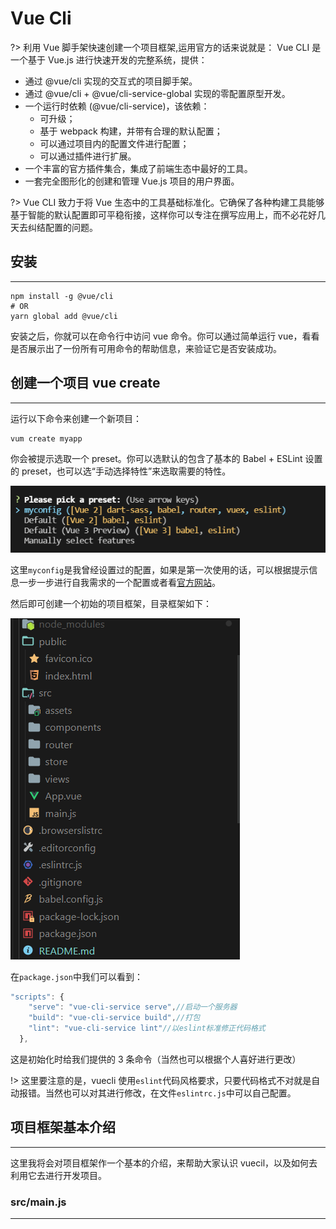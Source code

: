 # Vue Cli

?> 利用 Vue 脚手架快速创建一个项目框架,运用官方的话来说就是： Vue CLI 是一个基于 Vue.js 进行快速开发的完整系统，提供：

- 通过 @vue/cli 实现的交互式的项目脚手架。
- 通过 @vue/cli + @vue/cli-service-global 实现的零配置原型开发。
- 一个运行时依赖 (@vue/cli-service)，该依赖：
  - 可升级；
  - 基于 webpack 构建，并带有合理的默认配置；
  - 可以通过项目内的配置文件进行配置；
  - 可以通过插件进行扩展。
- 一个丰富的官方插件集合，集成了前端生态中最好的工具。
- 一套完全图形化的创建和管理 Vue.js 项目的用户界面。

?> Vue CLI 致力于将 Vue 生态中的工具基础标准化。它确保了各种构建工具能够基于智能的默认配置即可平稳衔接，这样你可以专注在撰写应用上，而不必花好几天去纠结配置的问题。

## 安装

---

```node
npm install -g @vue/cli
# OR
yarn global add @vue/cli
```

安装之后，你就可以在命令行中访问 vue 命令。你可以通过简单运行 vue，看看是否展示出了一份所有可用命令的帮助信息，来验证它是否安装成功。

## 创建一个项目 vue create

---

运行以下命令来创建一个新项目：

```node
vum create myapp
```

你会被提示选取一个 preset。你可以选默认的包含了基本的 Babel + ESLint 设置的 preset，也可以选“手动选择特性”来选取需要的特性。

![vuecli-create](../imgs/vuecli-create1.png)

这里`myconfig`是我曾经设置过的配置，如果是第一次使用的话，可以根据提示信息一步一步进行自我需求的一个配置或者看[官方网站](https://cli.vuejs.org/zh)。

然后即可创建一个初始的项目框架，目录框架如下：

![vuecli](../imgs/vuecli-pro.png)

在`package.json`中我们可以看到：

```js
"scripts": {
    "serve": "vue-cli-service serve",//启动一个服务器
    "build": "vue-cli-service build",//打包
    "lint": "vue-cli-service lint"//以eslint标准修正代码格式
  },
```

这是初始化时给我们提供的 3 条命令（当然也可以根据个人喜好进行更改）

!> 这里要注意的是，vuecli 使用`eslint`代码风格要求，只要代码格式不对就是自动报错。当然也可以对其进行修改，在文件`eslintrc.js`中可以自己配置。

## 项目框架基本介绍

---

这里我将会对项目框架作一个基本的介绍，来帮助大家认识 vuecil，以及如何去利用它去进行开发项目。

### src/main.js

---
